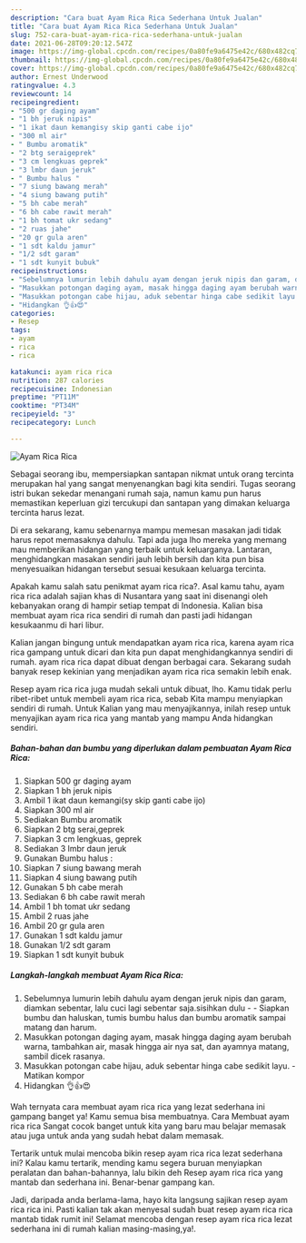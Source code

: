 ```yaml
---
description: "Cara buat Ayam Rica Rica Sederhana Untuk Jualan"
title: "Cara buat Ayam Rica Rica Sederhana Untuk Jualan"
slug: 752-cara-buat-ayam-rica-rica-sederhana-untuk-jualan
date: 2021-06-28T09:20:12.547Z
image: https://img-global.cpcdn.com/recipes/0a80fe9a6475e42c/680x482cq70/ayam-rica-rica-foto-resep-utama.jpg
thumbnail: https://img-global.cpcdn.com/recipes/0a80fe9a6475e42c/680x482cq70/ayam-rica-rica-foto-resep-utama.jpg
cover: https://img-global.cpcdn.com/recipes/0a80fe9a6475e42c/680x482cq70/ayam-rica-rica-foto-resep-utama.jpg
author: Ernest Underwood
ratingvalue: 4.3
reviewcount: 14
recipeingredient:
- "500 gr daging ayam"
- "1 bh jeruk nipis"
- "1 ikat daun kemangisy skip ganti cabe ijo"
- "300 ml air"
- " Bumbu aromatik"
- "2 btg seraigeprek"
- "3 cm lengkuas geprek"
- "3 lmbr daun jeruk"
- " Bumbu halus "
- "7 siung bawang merah"
- "4 siung bawang putih"
- "5 bh cabe merah"
- "6 bh cabe rawit merah"
- "1 bh tomat ukr sedang"
- "2 ruas jahe"
- "20 gr gula aren"
- "1 sdt kaldu jamur"
- "1/2 sdt garam"
- "1 sdt kunyit bubuk"
recipeinstructions:
- "Sebelumnya lumurin lebih dahulu ayam dengan jeruk nipis dan garam, diamkan sebentar, lalu cuci lagi sebentar saja.sisihkan dulu  Siapkan bumbu dan haluskan, tumis bumbu halus dan bumbu aromatik sampai matang dan harum."
- "Masukkan potongan daging ayam, masak hingga daging ayam berubah warna, tambahkan air, masak hingga air nya sat, dan ayamnya matang, sambil dicek rasanya."
- "Masukkan potongan cabe hijau, aduk sebentar hinga cabe sedikit layu.  Matikan kompor"
- "Hidangkan 👌👍😍"
categories:
- Resep
tags:
- ayam
- rica
- rica

katakunci: ayam rica rica 
nutrition: 287 calories
recipecuisine: Indonesian
preptime: "PT11M"
cooktime: "PT34M"
recipeyield: "3"
recipecategory: Lunch

---
```



![Ayam Rica Rica](https://img-global.cpcdn.com/recipes/0a80fe9a6475e42c/680x482cq70/ayam-rica-rica-foto-resep-utama.jpg)

Sebagai seorang ibu, mempersiapkan santapan nikmat untuk orang tercinta merupakan hal yang sangat menyenangkan bagi kita sendiri. Tugas seorang istri bukan sekedar menangani rumah saja, namun kamu pun harus memastikan keperluan gizi tercukupi dan santapan yang dimakan keluarga tercinta harus lezat.

Di era  sekarang, kamu sebenarnya mampu memesan masakan jadi tidak harus repot memasaknya dahulu. Tapi ada juga lho mereka yang memang mau memberikan hidangan yang terbaik untuk keluarganya. Lantaran, menghidangkan masakan sendiri jauh lebih bersih dan kita pun bisa menyesuaikan hidangan tersebut sesuai kesukaan keluarga tercinta. 



Apakah kamu salah satu penikmat ayam rica rica?. Asal kamu tahu, ayam rica rica adalah sajian khas di Nusantara yang saat ini disenangi oleh kebanyakan orang di hampir setiap tempat di Indonesia. Kalian bisa membuat ayam rica rica sendiri di rumah dan pasti jadi hidangan kesukaanmu di hari libur.

Kalian jangan bingung untuk mendapatkan ayam rica rica, karena ayam rica rica gampang untuk dicari dan kita pun dapat menghidangkannya sendiri di rumah. ayam rica rica dapat dibuat dengan berbagai cara. Sekarang sudah banyak resep kekinian yang menjadikan ayam rica rica semakin lebih enak.

Resep ayam rica rica juga mudah sekali untuk dibuat, lho. Kamu tidak perlu ribet-ribet untuk membeli ayam rica rica, sebab Kita mampu menyiapkan sendiri di rumah. Untuk Kalian yang mau menyajikannya, inilah resep untuk menyajikan ayam rica rica yang mantab yang mampu Anda hidangkan sendiri.

<!--inarticleads1-->

##### Bahan-bahan dan bumbu yang diperlukan dalam pembuatan Ayam Rica Rica:

1. Siapkan 500 gr daging ayam
1. Siapkan 1 bh jeruk nipis
1. Ambil 1 ikat daun kemangi(sy skip ganti cabe ijo)
1. Siapkan 300 ml air
1. Sediakan  Bumbu aromatik
1. Siapkan 2 btg serai,geprek
1. Siapkan 3 cm lengkuas, geprek
1. Sediakan 3 lmbr daun jeruk
1. Gunakan  Bumbu halus :
1. Siapkan 7 siung bawang merah
1. Siapkan 4 siung bawang putih
1. Gunakan 5 bh cabe merah
1. Sediakan 6 bh cabe rawit merah
1. Ambil 1 bh tomat ukr sedang
1. Ambil 2 ruas jahe
1. Ambil 20 gr gula aren
1. Gunakan 1 sdt kaldu jamur
1. Gunakan 1/2 sdt garam
1. Siapkan 1 sdt kunyit bubuk




<!--inarticleads2-->

##### Langkah-langkah membuat Ayam Rica Rica:

1. Sebelumnya lumurin lebih dahulu ayam dengan jeruk nipis dan garam, diamkan sebentar, lalu cuci lagi sebentar saja.sisihkan dulu -  - Siapkan bumbu dan haluskan, tumis bumbu halus dan bumbu aromatik sampai matang dan harum.
1. Masukkan potongan daging ayam, masak hingga daging ayam berubah warna, tambahkan air, masak hingga air nya sat, dan ayamnya matang, sambil dicek rasanya.
1. Masukkan potongan cabe hijau, aduk sebentar hinga cabe sedikit layu.  - Matikan kompor
1. Hidangkan 👌👍😍




Wah ternyata cara membuat ayam rica rica yang lezat sederhana ini gampang banget ya! Kamu semua bisa membuatnya. Cara Membuat ayam rica rica Sangat cocok banget untuk kita yang baru mau belajar memasak atau juga untuk anda yang sudah hebat dalam memasak.

Tertarik untuk mulai mencoba bikin resep ayam rica rica lezat sederhana ini? Kalau kamu tertarik, mending kamu segera buruan menyiapkan peralatan dan bahan-bahannya, lalu bikin deh Resep ayam rica rica yang mantab dan sederhana ini. Benar-benar gampang kan. 

Jadi, daripada anda berlama-lama, hayo kita langsung sajikan resep ayam rica rica ini. Pasti kalian tak akan menyesal sudah buat resep ayam rica rica mantab tidak rumit ini! Selamat mencoba dengan resep ayam rica rica lezat sederhana ini di rumah kalian masing-masing,ya!.


